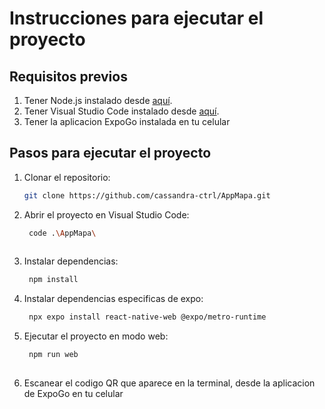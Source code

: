 # Instrucciones para ejecutar el proyecto

## Requisitos previos
1. Tener Node.js instalado desde [aquí](https://nodejs.org/dist/v22.13.0/node-v22.13.0-x64.msi).
2. Tener Visual Studio Code instalado desde [aquí](https://code.visualstudio.com/sha/download?build=stable&os=win32-x64-user).
3. Tener la aplicacion ExpoGo instalada en tu celular

## Pasos para ejecutar el proyecto
1. Clonar el repositorio:
   ```bash
   git clone https://github.com/cassandra-ctrl/AppMapa.git

2. Abrir el proyecto en Visual Studio Code:
   ```bash
    code .\AppMapa\
    
3. Instalar dependencias:
   ```bash
    npm install

4. Instalar dependencias especificas de expo:
   ```bash
    npx expo install react-native-web @expo/metro-runtime

5. Ejecutar el proyecto en modo web:
   ```bash
    npm run web
    
6. Escanear el codigo QR que aparece en la terminal, desde la aplicacion de ExpoGo en tu celular


